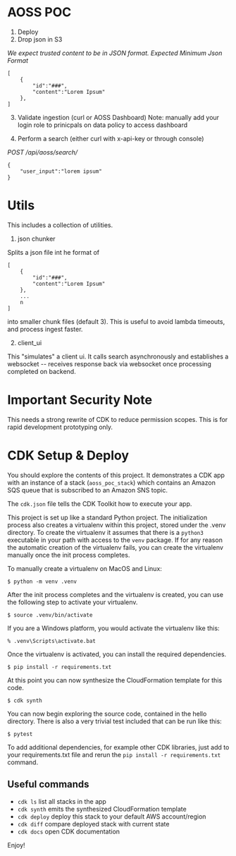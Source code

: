 # AOSS POC

1) Deploy
2) Drop json in S3

*We expect trusted content to be in JSON format. Expected Minimum Json Format*
```
[
    {
        "id":"###",
        "content":"Lorem Ipsum"
    },
]
```

3) Validate ingestion (curl or AOSS Dashboard)
Note: manually add your login role to prinicpals on data policy to access dashboard

4) Perform a search (either curl with x-api-key or through console)

*POST /api/aoss/search/*
```
{
    "user_input":"lorem ipsum"
}
```

# Utils
This includes a collection of utilities.

1) json chunker

Splits a json file int he format of 
```
[
    {
        "id":"###",
        "content":"Lorem Ipsum"
    },
    ...
    n
]
```
into smaller chunk files (default 3).  This is useful to avoid lambda timeouts, and process ingest faster.

2) client_ui

This "simulates" a client ui.  It calls search asynchronously and establishes a websocket -- receives response back via websocket once processing completed on backend.

# Important Security Note
This needs a strong rewrite of CDK to reduce permission scopes. This is for rapid development prototyping only.

# CDK Setup & Deploy

You should explore the contents of this project. It demonstrates a CDK app with an instance of a stack (`aoss_poc_stack`)
which contains an Amazon SQS queue that is subscribed to an Amazon SNS topic.

The `cdk.json` file tells the CDK Toolkit how to execute your app.

This project is set up like a standard Python project.  The initialization process also creates
a virtualenv within this project, stored under the .venv directory.  To create the virtualenv
it assumes that there is a `python3` executable in your path with access to the `venv` package.
If for any reason the automatic creation of the virtualenv fails, you can create the virtualenv
manually once the init process completes.

To manually create a virtualenv on MacOS and Linux:

```
$ python -m venv .venv
```

After the init process completes and the virtualenv is created, you can use the following
step to activate your virtualenv.

```
$ source .venv/bin/activate
```

If you are a Windows platform, you would activate the virtualenv like this:

```
% .venv\Scripts\activate.bat
```

Once the virtualenv is activated, you can install the required dependencies.

```
$ pip install -r requirements.txt
```

At this point you can now synthesize the CloudFormation template for this code.

```
$ cdk synth
```

You can now begin exploring the source code, contained in the hello directory.
There is also a very trivial test included that can be run like this:

```
$ pytest
```

To add additional dependencies, for example other CDK libraries, just add to
your requirements.txt file and rerun the `pip install -r requirements.txt`
command.

## Useful commands

 * `cdk ls`          list all stacks in the app
 * `cdk synth`       emits the synthesized CloudFormation template
 * `cdk deploy`      deploy this stack to your default AWS account/region
 * `cdk diff`        compare deployed stack with current state
 * `cdk docs`        open CDK documentation

Enjoy!
